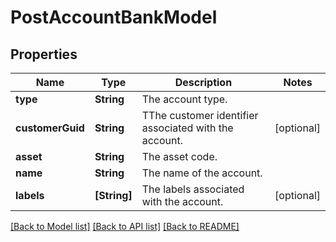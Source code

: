 # PostAccountBankModel

## Properties
Name | Type | Description | Notes
------------ | ------------- | ------------- | -------------
**type** | **String** | The account type. | 
**customerGuid** | **String** | TThe customer identifier associated with the account. | [optional] 
**asset** | **String** | The asset code. | 
**name** | **String** | The name of the account. | 
**labels** | **[String]** | The labels associated with the account. | [optional] 

[[Back to Model list]](../README.md#documentation-for-models) [[Back to API list]](../README.md#documentation-for-api-endpoints) [[Back to README]](../README.md)


